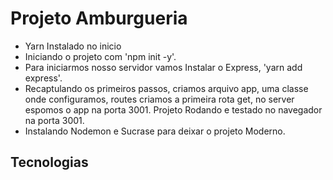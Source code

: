 <h1>Projeto Amburgueria</h1>
<p>
  <ul>
    <li>Yarn Instalado no inicio</li>
    <li>Iniciando o projeto com 'npm init -y'. </li>
    <li>Para iniciarmos nosso servidor vamos Instalar o Express, 'yarn add express'.</li>
    <li>Recaptulando os primeiros passos, criamos arquivo app, uma classe onde configuramos, routes criamos a primeira rota get, no server espomos o app na porta 3001. Projeto Rodando e testado no navegador na porta 3001.</li>
    <li>Instalando Nodemon e Sucrase para deixar o projeto Moderno.</li>
  </ul>
</p>
<h2>Tecnologias</h2>


